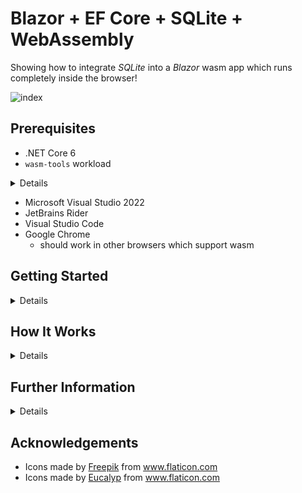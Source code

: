 # Blazor + EF Core + SQLite + WebAssembly

Showing how to integrate _SQLite_ into a _Blazor_ wasm app which runs completely
inside the browser!

![index](index.png)

## Prerequisites
* .NET Core 6
* `wasm-tools` workload
<details>

  ```bash
  $ sudo dotnet workload install wasm-tools
  ```
</details>

* Microsoft Visual Studio 2022
* JetBrains Rider
* Visual Studio Code
* Google Chrome
  * should work in other browsers which support wasm

## Getting Started

<details>

### Building

```bash
$ git clone https://github.com/TrevorDArcyEvans/BlazorSQLiteWasm.git
$ cd BlazorSQLiteWasm
$ dotnet build
$ dotnet run
```
open [BlazorSQLiteWasm](http://localhost:5000)

### Debugging
* open _BlazorSQLiteWasm.sln_ in _Visual Studio 2022_
* _F5_ to run will open a browser and load wasm

Debugging _should_ also work with the latest _JetBrains Rider_

### Rebuilding `e_sqlite3.o`

This file is currently supplied as a binary blob but can easily be
regenerated from _SQLite_ source code and _emscripten_.

<details>

```bash
$ git clone https://github.com/cloudmeter/sqlite
$ cd sqlite
$ emcc sqlite3.c -shared -o e_sqlite3.o
```

Ignore warnings (!)

</details>

</details>

## How It Works

<details>

This project is largely based on demo code from [BlazeOrbital](https://github.com/SteveSandersonMS/BlazeOrbital)
and requires a number of coordinated and cooperating parts.

### C# .NET
* application code
* Entity Framework Core
* EF Core SQlite provider

is all compiled into the final wasm file.

### Javascript
A small piece of [helper code](./wwwroot/dbstorage.js) is required to create an _SQLite_ database file in the browser.
This is called from C# application code via .NET-javascript interop, _IJSRuntime_.  The database file is created on a
per-user basis and is persistent between browser sessions.
<p/>

![sqlite-storage](sqlite-storage.png)

There is some additional code:

```javascript
    setInterval(() => {
      const path = `/${filename}`;
      if (FS.analyzePath(path).exists) {
        const mtime = FS.stat(path).mtime;
        if (mtime.valueOf() !== lastModifiedTime.valueOf()) {
          lastModifiedTime = mtime;
          const data = FS.readFile(path);
          db.result.transaction('Files', 'readwrite').objectStore('Files').put(data, 'file');
        }
      }
    }, 1000);
```

which runs every second.  This is an artefact from the original [BlazeOrbital](https://github.com/SteveSandersonMS/BlazeOrbital)
project which required the data to be synchronised every second; and is not required for this example.

### emscripten
_SQLite_ C source code is compiled by _emscripten_ to a shared library, `e_sqlite.o`, which is then
linked into the final wasm file.  This is required by _EF Core SQLite_ provider.


### Schema updates
If more properties are added to _Car_ class, the application will throw EF Core exception.  This is because the class and
and underlying database schema are now mismatched.  The database needs to be rebuilt and, during testing and development, 
this can be done by running:

```csharp
await db.Database.EnsureDeletedAsync();
await db.Database.EnsureCreatedAsync();
```

For production, you could follow the guide
[here](https://docs.microsoft.com/en-us/ef/core/managing-schemas/migrations/applying?tabs=dotnet-core-cli#apply-migrations-at-runtime)

</details>

## Further Information

<details>

* [BlazeOrbital](https://github.com/SteveSandersonMS/BlazeOrbital)
* [`WasmBuildNative`](https://github.com/dotnet/AspNetCore.Docs/issues/24443)
* [webassembly native dependencies](https://docs.microsoft.com/en-us/aspnet/core/blazor/webassembly-native-dependencies?view=aspnetcore-6.0)
* [Uno Platform based SQLitePCLRaw provider for WebAssembly](https://github.com/unoplatform/Uno.SQLitePCLRaw.Wasm)
* [How do I call SQLitePCL.Batteries.Init().?](https://stackoverflow.com/questions/50746465/how-do-i-call-sqlitepcl-batteries-init)
* [SQLite-net](https://github.com/praeclarum/sqlite-net)
* [Sqlite database for WebAssembly](https://github.com/unoplatform/Uno.Samples/tree/master/UI/SQLiteSample)
* [sqlite](https://github.com/cloudmeter/sqlite)
* [emscripten](https://emscripten.org/)

</details>

## Acknowledgements
* <div>Icons made by <a href="https://www.freepik.com" title="Freepik">Freepik</a> from <a href="https://www.flaticon.com/" title="Flaticon">www.flaticon.com</a></div>
* <div>Icons made by <a href="https://www.flaticon.com/authors/eucalyp" title="Eucalyp">Eucalyp</a> from <a href="https://www.flaticon.com/" title="Flaticon">www.flaticon.com</a></div>

